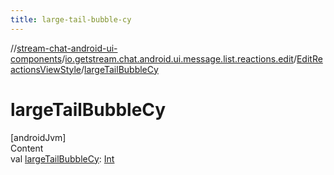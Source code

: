 ```yaml
---
title: large-tail-bubble-cy
---
```

//[stream-chat-android-ui-components](../../../index.md)/[io.getstream.chat.android.ui.message.list.reactions.edit](../index.md)/[EditReactionsViewStyle](index.md)/[largeTailBubbleCy](largeTailBubbleCy.md)



# largeTailBubbleCy  
[androidJvm]  
Content  
val [largeTailBubbleCy](largeTailBubbleCy.md): [Int](https://kotlinlang.org/api/latest/jvm/stdlib/kotlin/-int/index.html)  




